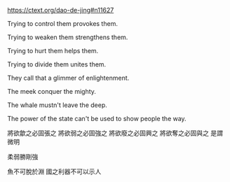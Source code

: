 https://ctext.org/dao-de-jing#n11627

Trying to control them
provokes them.

Trying to weaken them
strengthens them.

Trying to hurt them
helps them.

Trying to divide them
unites them.

They call that
a glimmer of enlightenment.

The meek
conquer the mighty.

The whale
mustn't leave the deep.

The power of the state
can't be used
to show people the way.

將欲歙之必固張之
將欲弱之必固強之
將欲廢之必固興之
將欲奪之必固與之
是謂微明

柔弱勝剛強

魚不可脫於淵
國之利器不可以示人
